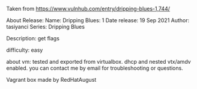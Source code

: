 Taken from https://www.vulnhub.com/entry/dripping-blues-1,744/ 

About Release:
    Name: Dripping Blues: 1
    Date release: 19 Sep 2021
    Author: tasiyanci
    Series: Dripping Blues

Description:
get flags

difficulty: easy

about vm: tested and exported from virtualbox. dhcp and nested vtx/amdv enabled. you can contact me by email for troubleshooting or questions.

Vagrant box made by RedHatAugust
